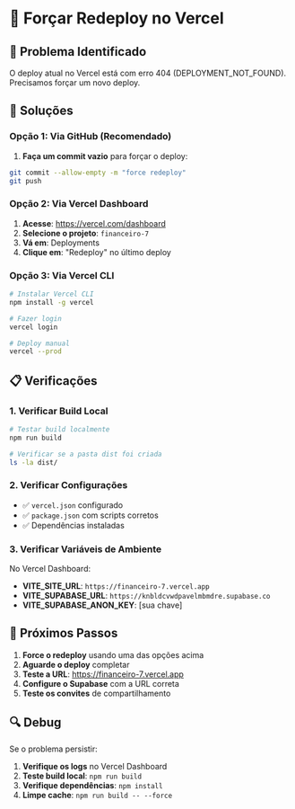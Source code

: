 # 🔄 Forçar Redeploy no Vercel

## 🚨 Problema Identificado
O deploy atual no Vercel está com erro 404 (DEPLOYMENT_NOT_FOUND). Precisamos forçar um novo deploy.

## 🔧 Soluções

### Opção 1: Via GitHub (Recomendado)
1. **Faça um commit vazio** para forçar o deploy:
```bash
git commit --allow-empty -m "force redeploy"
git push
```

### Opção 2: Via Vercel Dashboard
1. **Acesse**: https://vercel.com/dashboard
2. **Selecione o projeto**: `financeiro-7`
3. **Vá em**: Deployments
4. **Clique em**: "Redeploy" no último deploy

### Opção 3: Via Vercel CLI
```bash
# Instalar Vercel CLI
npm install -g vercel

# Fazer login
vercel login

# Deploy manual
vercel --prod
```

## 📋 Verificações

### 1. Verificar Build Local
```bash
# Testar build localmente
npm run build

# Verificar se a pasta dist foi criada
ls -la dist/
```

### 2. Verificar Configurações
- ✅ `vercel.json` configurado
- ✅ `package.json` com scripts corretos
- ✅ Dependências instaladas

### 3. Verificar Variáveis de Ambiente
No Vercel Dashboard:
- **VITE_SITE_URL**: `https://financeiro-7.vercel.app`
- **VITE_SUPABASE_URL**: `https://knbldcvwdpavelmbmdre.supabase.co`
- **VITE_SUPABASE_ANON_KEY**: [sua chave]

## 🎯 Próximos Passos

1. **Force o redeploy** usando uma das opções acima
2. **Aguarde o deploy** completar
3. **Teste a URL**: https://financeiro-7.vercel.app
4. **Configure o Supabase** com a URL correta
5. **Teste os convites** de compartilhamento

## 🔍 Debug

Se o problema persistir:
1. **Verifique os logs** no Vercel Dashboard
2. **Teste build local**: `npm run build`
3. **Verifique dependências**: `npm install`
4. **Limpe cache**: `npm run build -- --force`
